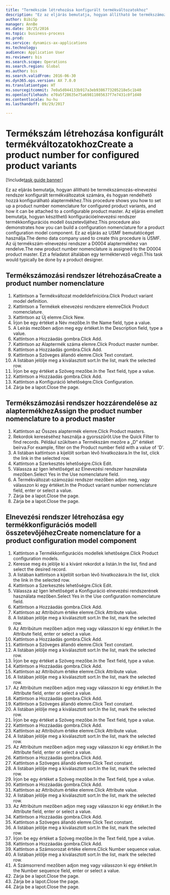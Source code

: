 ```yaml
--- 
title: "Termékszám létrehozása konfigurált termékváltozatokhoz"
description: "Ez az eljárás bemutatja, hogyan állítható be termékszámozás-elnevezési rendszer konfigurált termékváltozatok számára, és hogyan rendelhető hozzá konfigurálható alaptermékhez."
author: BibiSp
manager: AnnBe
ms.date: 10/25/2016
ms.topic: business-process
ms.prod: 
ms.service: dynamics-ax-applications
ms.technology: 
audience: Application User
ms.reviewer: bis
ms.search.scope: Operations
ms.search.region: Global
ms.author: bis
ms.search.validFrom: 2016-06-30
ms.dyn365.ops.version: AX 7.0.0
ms.translationtype: HT
ms.sourcegitcommit: 7e0a5d044133b917a3eb9386773205218e5c1b40
ms.openlocfilehash: e70a5f28635e75a69811085637f7e7431c0f1d40
ms.contentlocale: hu-hu
ms.lasthandoff: 09/29/2017

---
```

# <a name="create-a-product-number-for-configured-product-variants"></a><span data-ttu-id="cb7a4-103">Termékszám létrehozása konfigurált termékváltozatokhoz</span><span class="sxs-lookup"><span data-stu-id="cb7a4-103">Create a product number for configured product variants</span></span>

[!include[task guide banner](../../includes/task-guide-banner.md)]

<span data-ttu-id="cb7a4-104">Ez az eljárás bemutatja, hogyan állítható be termékszámozás-elnevezési rendszer konfigurált termékváltozatok számára, és hogyan rendelhető hozzá konfigurálható alaptermékhez.</span><span class="sxs-lookup"><span data-stu-id="cb7a4-104">This procedure shows you how to set up a product number nomenclature for configured product variants, and how it can be attached to a configurable product master.</span></span> <span data-ttu-id="cb7a4-105">Az eljárás emellett bemutatja, hogyan készíthető konfigurációelnevezési rendszer termékkonfigurációs modell összetevőjéhez.</span><span class="sxs-lookup"><span data-stu-id="cb7a4-105">This procedure also demonstrates how you can build a configuration nomenclature for a product configuration model component.</span></span> <span data-ttu-id="cb7a4-106">Ez az eljárás az USMF bemutatócéget használja.</span><span class="sxs-lookup"><span data-stu-id="cb7a4-106">The demo data company used to create this procedure is USMF.</span></span> <span data-ttu-id="cb7a4-107">Az új termékszám-elnevezési rendszer a D0004 alaptermékhez van rendelve.</span><span class="sxs-lookup"><span data-stu-id="cb7a4-107">The new product number nomenclature is assigned to the D0004 product master.</span></span> <span data-ttu-id="cb7a4-108">Ezt a feladatot általában egy terméktervező végzi.</span><span class="sxs-lookup"><span data-stu-id="cb7a4-108">This task would typically be done by a product designer.</span></span>


## <a name="create-a-product-number-nomenclature"></a><span data-ttu-id="cb7a4-109">Termékszámozási rendszer létrehozása</span><span class="sxs-lookup"><span data-stu-id="cb7a4-109">Create a product number nomenclature</span></span>
1. <span data-ttu-id="cb7a4-110">Kattintson a Termékváltozat modelldefinícióra.</span><span class="sxs-lookup"><span data-stu-id="cb7a4-110">Click Product variant model definition.</span></span>
2. <span data-ttu-id="cb7a4-111">Kattintson a Termékek elnevezési rendszere elemre</span><span class="sxs-lookup"><span data-stu-id="cb7a4-111">Click Product nomenclature.</span></span>
3. <span data-ttu-id="cb7a4-112">Kattintson az Új elemre.</span><span class="sxs-lookup"><span data-stu-id="cb7a4-112">Click New.</span></span>
4. <span data-ttu-id="cb7a4-113">Írjon be egy értéket a Név mezőbe.</span><span class="sxs-lookup"><span data-stu-id="cb7a4-113">In the Name field, type a value.</span></span>
5. <span data-ttu-id="cb7a4-114">A Leírás mezőben adjon meg egy értéket.</span><span class="sxs-lookup"><span data-stu-id="cb7a4-114">In the Description field, type a value.</span></span>
6. <span data-ttu-id="cb7a4-115">Kattintson a Hozzáadás gombra.</span><span class="sxs-lookup"><span data-stu-id="cb7a4-115">Click Add.</span></span>
7. <span data-ttu-id="cb7a4-116">Kattintson az Alaptermék száma elemre.</span><span class="sxs-lookup"><span data-stu-id="cb7a4-116">Click Product master number.</span></span>
8. <span data-ttu-id="cb7a4-117">Kattintson a Hozzáadás gombra.</span><span class="sxs-lookup"><span data-stu-id="cb7a4-117">Click Add.</span></span>
9. <span data-ttu-id="cb7a4-118">Kattintson a Szöveges állandó elemre.</span><span class="sxs-lookup"><span data-stu-id="cb7a4-118">Click Text constant.</span></span>
10. <span data-ttu-id="cb7a4-119">A listában jelölje meg a kiválasztott sort.</span><span class="sxs-lookup"><span data-stu-id="cb7a4-119">In the list, mark the selected row.</span></span>
11. <span data-ttu-id="cb7a4-120">Írjon be egy értéket a Szöveg mezőbe.</span><span class="sxs-lookup"><span data-stu-id="cb7a4-120">In the Text field, type a value.</span></span>
12. <span data-ttu-id="cb7a4-121">Kattintson a Hozzáadás gombra.</span><span class="sxs-lookup"><span data-stu-id="cb7a4-121">Click Add.</span></span>
13. <span data-ttu-id="cb7a4-122">Kattintson a Konfiguráció lehetőségre.</span><span class="sxs-lookup"><span data-stu-id="cb7a4-122">Click Configuration.</span></span>
14. <span data-ttu-id="cb7a4-123">Zárja be a lapot.</span><span class="sxs-lookup"><span data-stu-id="cb7a4-123">Close the page.</span></span>

## <a name="assign-the-product-number-nomenclature-to-a-product-master"></a><span data-ttu-id="cb7a4-124">Termékszámozási rendszer hozzárendelése az alaptermékhez</span><span class="sxs-lookup"><span data-stu-id="cb7a4-124">Assign the product number nomenclature to a product master</span></span>
1. <span data-ttu-id="cb7a4-125">Kattintson az Összes alaptermék elemre.</span><span class="sxs-lookup"><span data-stu-id="cb7a4-125">Click Product masters.</span></span>
2. <span data-ttu-id="cb7a4-126">Rekordok kereséséhez használja a gyorsszűrőt.</span><span class="sxs-lookup"><span data-stu-id="cb7a4-126">Use the Quick Filter to find records.</span></span> <span data-ttu-id="cb7a4-127">Például szűkítsen a Termékszám mezőre a „D” értéket beírva.</span><span class="sxs-lookup"><span data-stu-id="cb7a4-127">For example, filter on the Product number field with a value of 'D'.</span></span>
3. <span data-ttu-id="cb7a4-128">A listában kattintson a kijelölt sorban lévő hivatkozásra.</span><span class="sxs-lookup"><span data-stu-id="cb7a4-128">In the list, click the link in the selected row.</span></span>
4. <span data-ttu-id="cb7a4-129">Kattintson a Szerkesztés lehetőségre.</span><span class="sxs-lookup"><span data-stu-id="cb7a4-129">Click Edit.</span></span>
5. <span data-ttu-id="cb7a4-130">Válassza az Igen lehetőséget az Elnevezési rendszer használata mezőben.</span><span class="sxs-lookup"><span data-stu-id="cb7a4-130">Select Yes in the Use nomenclature field.</span></span>
6. <span data-ttu-id="cb7a4-131">A Termékváltozat-számozási rendszer mezőben adjon meg, vagy válasszon ki egy értéket.</span><span class="sxs-lookup"><span data-stu-id="cb7a4-131">In the Product variant number nomenclature field, enter or select a value.</span></span>
7. <span data-ttu-id="cb7a4-132">Zárja be a lapot.</span><span class="sxs-lookup"><span data-stu-id="cb7a4-132">Close the page.</span></span>
8. <span data-ttu-id="cb7a4-133">Zárja be a lapot.</span><span class="sxs-lookup"><span data-stu-id="cb7a4-133">Close the page.</span></span>

## <a name="create-nomenclature-for-a-product-configuration-model-component"></a><span data-ttu-id="cb7a4-134">Elnevezési rendszer létrehozása egy termékkonfigurációs modell összetevőjéhez</span><span class="sxs-lookup"><span data-stu-id="cb7a4-134">Create nomenclature for a product configuration model component</span></span>
1. <span data-ttu-id="cb7a4-135">Kattintson a Termékkonfigurációs modellek lehetőségre.</span><span class="sxs-lookup"><span data-stu-id="cb7a4-135">Click Product configuration models.</span></span>
2. <span data-ttu-id="cb7a4-136">Keresse meg és jelölje ki a kívánt rekordot a listán.</span><span class="sxs-lookup"><span data-stu-id="cb7a4-136">In the list, find and select the desired record.</span></span>
3. <span data-ttu-id="cb7a4-137">A listában kattintson a kijelölt sorban lévő hivatkozásra.</span><span class="sxs-lookup"><span data-stu-id="cb7a4-137">In the list, click the link in the selected row.</span></span>
4. <span data-ttu-id="cb7a4-138">Kattintson a Szerkesztés lehetőségre.</span><span class="sxs-lookup"><span data-stu-id="cb7a4-138">Click Edit.</span></span>
5. <span data-ttu-id="cb7a4-139">Válassza az Igen lehetőséget a Konfiguráció elnevezési rendszerének használata mezőben.</span><span class="sxs-lookup"><span data-stu-id="cb7a4-139">Select Yes in the Use configuration nomenclature field.</span></span>
6. <span data-ttu-id="cb7a4-140">Kattintson a Hozzáadás gombra.</span><span class="sxs-lookup"><span data-stu-id="cb7a4-140">Click Add.</span></span>
7. <span data-ttu-id="cb7a4-141">Kattintson az Attribútum értéke elemre.</span><span class="sxs-lookup"><span data-stu-id="cb7a4-141">Click Attribute value.</span></span>
8. <span data-ttu-id="cb7a4-142">A listában jelölje meg a kiválasztott sort.</span><span class="sxs-lookup"><span data-stu-id="cb7a4-142">In the list, mark the selected row.</span></span>
9. <span data-ttu-id="cb7a4-143">Az Attribútum mezőben adjon meg vagy válasszon ki egy értéket.</span><span class="sxs-lookup"><span data-stu-id="cb7a4-143">In the Attribute field, enter or select a value.</span></span>
10. <span data-ttu-id="cb7a4-144">Kattintson a Hozzáadás gombra.</span><span class="sxs-lookup"><span data-stu-id="cb7a4-144">Click Add.</span></span>
11. <span data-ttu-id="cb7a4-145">Kattintson a Szöveges állandó elemre.</span><span class="sxs-lookup"><span data-stu-id="cb7a4-145">Click Text constant.</span></span>
12. <span data-ttu-id="cb7a4-146">A listában jelölje meg a kiválasztott sort.</span><span class="sxs-lookup"><span data-stu-id="cb7a4-146">In the list, mark the selected row.</span></span>
13. <span data-ttu-id="cb7a4-147">Írjon be egy értéket a Szöveg mezőbe.</span><span class="sxs-lookup"><span data-stu-id="cb7a4-147">In the Text field, type a value.</span></span>
14. <span data-ttu-id="cb7a4-148">Kattintson a Hozzáadás gombra.</span><span class="sxs-lookup"><span data-stu-id="cb7a4-148">Click Add.</span></span>
15. <span data-ttu-id="cb7a4-149">Kattintson az Attribútum értéke elemre.</span><span class="sxs-lookup"><span data-stu-id="cb7a4-149">Click Attribute value.</span></span>
16. <span data-ttu-id="cb7a4-150">A listában jelölje meg a kiválasztott sort.</span><span class="sxs-lookup"><span data-stu-id="cb7a4-150">In the list, mark the selected row.</span></span>
17. <span data-ttu-id="cb7a4-151">Az Attribútum mezőben adjon meg vagy válasszon ki egy értéket.</span><span class="sxs-lookup"><span data-stu-id="cb7a4-151">In the Attribute field, enter or select a value.</span></span>
18. <span data-ttu-id="cb7a4-152">Kattintson a Hozzáadás gombra.</span><span class="sxs-lookup"><span data-stu-id="cb7a4-152">Click Add.</span></span>
19. <span data-ttu-id="cb7a4-153">Kattintson a Szöveges állandó elemre.</span><span class="sxs-lookup"><span data-stu-id="cb7a4-153">Click Text constant.</span></span>
20. <span data-ttu-id="cb7a4-154">A listában jelölje meg a kiválasztott sort.</span><span class="sxs-lookup"><span data-stu-id="cb7a4-154">In the list, mark the selected row.</span></span>
21. <span data-ttu-id="cb7a4-155">Írjon be egy értéket a Szöveg mezőbe.</span><span class="sxs-lookup"><span data-stu-id="cb7a4-155">In the Text field, type a value.</span></span>
22. <span data-ttu-id="cb7a4-156">Kattintson a Hozzáadás gombra.</span><span class="sxs-lookup"><span data-stu-id="cb7a4-156">Click Add.</span></span>
23. <span data-ttu-id="cb7a4-157">Kattintson az Attribútum értéke elemre.</span><span class="sxs-lookup"><span data-stu-id="cb7a4-157">Click Attribute value.</span></span>
24. <span data-ttu-id="cb7a4-158">A listában jelölje meg a kiválasztott sort.</span><span class="sxs-lookup"><span data-stu-id="cb7a4-158">In the list, mark the selected row.</span></span>
25. <span data-ttu-id="cb7a4-159">Az Attribútum mezőben adjon meg vagy válasszon ki egy értéket.</span><span class="sxs-lookup"><span data-stu-id="cb7a4-159">In the Attribute field, enter or select a value.</span></span>
26. <span data-ttu-id="cb7a4-160">Kattintson a Hozzáadás gombra.</span><span class="sxs-lookup"><span data-stu-id="cb7a4-160">Click Add.</span></span>
27. <span data-ttu-id="cb7a4-161">Kattintson a Szöveges állandó elemre.</span><span class="sxs-lookup"><span data-stu-id="cb7a4-161">Click Text constant.</span></span>
28. <span data-ttu-id="cb7a4-162">A listában jelölje meg a kiválasztott sort.</span><span class="sxs-lookup"><span data-stu-id="cb7a4-162">In the list, mark the selected row.</span></span>
29. <span data-ttu-id="cb7a4-163">Írjon be egy értéket a Szöveg mezőbe.</span><span class="sxs-lookup"><span data-stu-id="cb7a4-163">In the Text field, type a value.</span></span>
30. <span data-ttu-id="cb7a4-164">Kattintson a Hozzáadás gombra.</span><span class="sxs-lookup"><span data-stu-id="cb7a4-164">Click Add.</span></span>
31. <span data-ttu-id="cb7a4-165">Kattintson az Attribútum értéke elemre.</span><span class="sxs-lookup"><span data-stu-id="cb7a4-165">Click Attribute value.</span></span>
32. <span data-ttu-id="cb7a4-166">A listában jelölje meg a kiválasztott sort.</span><span class="sxs-lookup"><span data-stu-id="cb7a4-166">In the list, mark the selected row.</span></span>
33. <span data-ttu-id="cb7a4-167">Az Attribútum mezőben adjon meg vagy válasszon ki egy értéket.</span><span class="sxs-lookup"><span data-stu-id="cb7a4-167">In the Attribute field, enter or select a value.</span></span>
34. <span data-ttu-id="cb7a4-168">Kattintson a Hozzáadás gombra.</span><span class="sxs-lookup"><span data-stu-id="cb7a4-168">Click Add.</span></span>
35. <span data-ttu-id="cb7a4-169">Kattintson a Szöveges állandó elemre.</span><span class="sxs-lookup"><span data-stu-id="cb7a4-169">Click Text constant.</span></span>
36. <span data-ttu-id="cb7a4-170">A listában jelölje meg a kiválasztott sort.</span><span class="sxs-lookup"><span data-stu-id="cb7a4-170">In the list, mark the selected row.</span></span>
37. <span data-ttu-id="cb7a4-171">Írjon be egy értéket a Szöveg mezőbe.</span><span class="sxs-lookup"><span data-stu-id="cb7a4-171">In the Text field, type a value.</span></span>
38. <span data-ttu-id="cb7a4-172">Kattintson a Hozzáadás gombra.</span><span class="sxs-lookup"><span data-stu-id="cb7a4-172">Click Add.</span></span>
39. <span data-ttu-id="cb7a4-173">Kattintson a Számsorozat értéke elemre.</span><span class="sxs-lookup"><span data-stu-id="cb7a4-173">Click Number sequence value.</span></span>
40. <span data-ttu-id="cb7a4-174">A listában jelölje meg a kiválasztott sort.</span><span class="sxs-lookup"><span data-stu-id="cb7a4-174">In the list, mark the selected row.</span></span>
41. <span data-ttu-id="cb7a4-175">A Számsorrend mezőben adjon meg vagy válasszon ki egy értéket.</span><span class="sxs-lookup"><span data-stu-id="cb7a4-175">In the Number sequence field, enter or select a value.</span></span>
42. <span data-ttu-id="cb7a4-176">Zárja be a lapot.</span><span class="sxs-lookup"><span data-stu-id="cb7a4-176">Close the page.</span></span>
43. <span data-ttu-id="cb7a4-177">Zárja be a lapot.</span><span class="sxs-lookup"><span data-stu-id="cb7a4-177">Close the page.</span></span>
44. <span data-ttu-id="cb7a4-178">Zárja be a lapot.</span><span class="sxs-lookup"><span data-stu-id="cb7a4-178">Close the page.</span></span>


